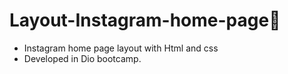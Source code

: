 # Layout-Instagram-home-page ​:mobile_phone_off:​
- Instagram home page layout with Html and css
-  Developed in Dio bootcamp.
